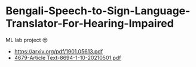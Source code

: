 # Bengali-Speech-to-Sign-Language-Translator-For-Hearing-Impaired
ML lab project 😒

- https://arxiv.org/pdf/1901.05613.pdf
- [4679-Article Text-8694-1-10-20210501.pdf](https://github.com/Geek-a-Byte/Bengali-Speech-to-Sign-Language-Translator-For-Hearing-Impaired/files/9943060/4679-Article.Text-8694-1-10-20210501.pdf)
